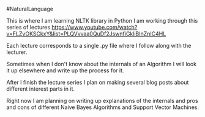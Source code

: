 #NaturalLanguage

This is where I am learning NLTK library in Python
I am working through this series of lectures https://www.youtube.com/watch?v=FLZvOKSCkxY&list=PLQVvvaa0QuDf2JswnfiGkliBInZnIC4HL

Each lecture corresponds to a single .py file where I follow along with the lecturer.

Sometimes when I don't know about the internals of an Algorithm I will look it up elsewhere and write up the process for it.

After I finish the lecture series I plan on making several blog posts about different interest parts in it.

Right now I am planning on writing up explanations of the internals and pros and cons of different Naive Bayes Algorithms and Support Vector Machines.
